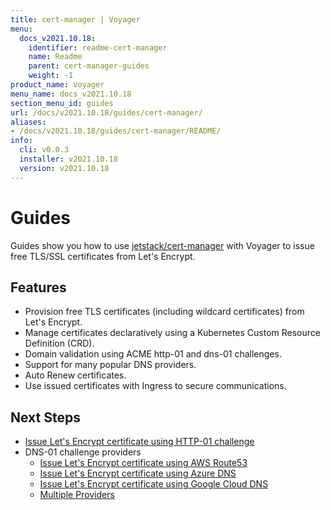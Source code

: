 ```yaml
---
title: cert-manager | Voyager
menu:
  docs_v2021.10.18:
    identifier: readme-cert-manager
    name: Readme
    parent: cert-manager-guides
    weight: -1
product_name: voyager
menu_name: docs_v2021.10.18
section_menu_id: guides
url: /docs/v2021.10.18/guides/cert-manager/
aliases:
- /docs/v2021.10.18/guides/cert-manager/README/
info:
  cli: v0.0.3
  installer: v2021.10.18
  version: v2021.10.18
---
```


# Guides

Guides show you how to use [jetstack/cert-manager](https://github.com/jetstack/cert-manager) with Voyager to issue free TLS/SSL certificates from Let's Encrypt.

## Features

- Provision free TLS certificates (including wildcard certificates) from Let's Encrypt.
- Manage certificates declaratively using a Kubernetes Custom Resource Definition (CRD).
- Domain validation using ACME http-01 and dns-01 challenges.
- Support for many popular DNS providers.
- Auto Renew certificates.
- Use issued certificates with Ingress to secure communications.

## Next Steps

- [Issue Let's Encrypt certificate using HTTP-01 challenge](/docs/v2021.10.18/guides/cert-manager/http01_challenge/overview)
- DNS-01 challenge providers
  - [Issue Let's Encrypt certificate using AWS Route53](/docs/v2021.10.18/guides/cert-manager/dns01_challenge/aws-route53)
  - [Issue Let's Encrypt certificate using Azure DNS](/docs/v2021.10.18/guides/cert-manager/dns01_challenge/azure-dns)
  - [Issue Let's Encrypt certificate using Google Cloud DNS](/docs/v2021.10.18/guides/cert-manager/dns01_challenge/google-cloud-dns)
  - [Multiple Providers](/docs/v2021.10.18/guides/cert-manager/dns01_challenge/multiple-challenge-solver)
